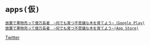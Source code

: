# `apps(仮)`
[`放置で果物売って億万長者　~何でも育つ不思議な木を育てよう~（Google Play)`](https://play.google.com/store/apps/details?id=com.IlakaPot.Tree)  
[`放置で果物売って億万長者　~何でも育つ不思議な木を育てよう~(App Store)`](https://apps.apple.com/app/id1600157793)  
  
    
[Twitter](https://twitter.com/IlakaPot)
